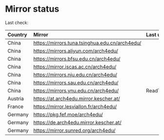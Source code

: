 <script src="./time.js"></script>
# Mirror status
Last check: <script type="text/javascript">localize(1685394917.9883976);</script>

|Country|Mirror|Last update|
|:------|:-----|:----------|
|China|https://mirrors.tuna.tsinghua.edu.cn/arch4edu/|<script type="text/javascript">localize(1685385097);</script>|
|China|https://mirrors.aliyun.com/arch4edu/|<script type="text/javascript">localize(1685341894);</script>|
|China|https://mirrors.bfsu.edu.cn/arch4edu/|<script type="text/javascript">localize(1685341894);</script>|
|China|https://mirror.iscas.ac.cn/arch4edu/|<script type="text/javascript">localize(1685341894);</script>|
|China|https://mirrors.nju.edu.cn/arch4edu/|<script type="text/javascript">localize(1685255482);</script>|
|China|https://mirrors.sau.edu.cn/arch4edu/|<script type="text/javascript">localize(1673850842);</script>|
|China|https://mirrors.ynu.edu.cn/arch4edu/|ReadTimeout|
|Austria|https://at.arch4edu.mirror.kescher.at/|<script type="text/javascript">localize(1685341894);</script>|
|France|https://mirror.lesviallon.fr/arch4edu/|<script type="text/javascript">localize(1685341894);</script>|
|Germany|https://pkg.fef.moe/arch4edu/|<script type="text/javascript">localize(1685341894);</script>|
|Germany|https://de.arch4edu.mirror.kescher.at/|<script type="text/javascript">localize(1685341894);</script>|
|Germany|https://mirror.sunred.org/arch4edu/|<script type="text/javascript">localize(1685341894);</script>|

<script src="./tablefilter/tablefilter.js"></script>
<script src="./table.js"></script>